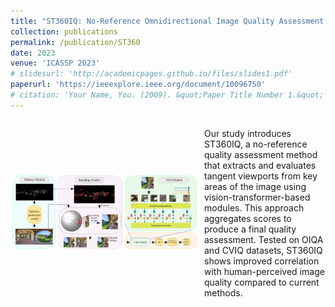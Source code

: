 ```yaml
---
title: "ST360IQ: No-Reference Omnidirectional Image Quality Assessment with Spherical Vision Transformers"
collection: publications
permalink: /publication/ST360
date: 2023
venue: 'ICASSP 2023'
# slidesurl: 'http://academicpages.github.io/files/slides1.pdf'
paperurl: 'https://ieeexplore.ieee.org/document/10096750'
# citation: 'Your Name, You. (2009). &quot;Paper Title Number 1.&quot; <i>Journal 1</i>. 1(1).'
---
```


<div style="display: flex; align-items: center;">
  <img src="../images/ST360.png" alt="360° Image" style="width: 300px; margin-right: 10px;">
  <p>
    Our study introduces ST360IQ, a no-reference quality assessment method that extracts and evaluates tangent viewports from key areas of the image using vision-transformer-based modules. This approach aggregates scores to produce a final quality assessment. Tested on OIQA and CVIQ datasets, ST360IQ shows improved correlation with human-perceived image quality compared to current methods.
  </p>
</div>



